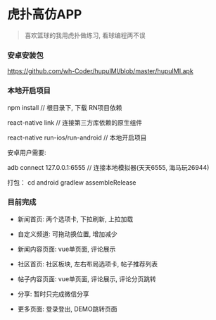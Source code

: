 # 虎扑高仿APP

> 喜欢篮球的我用虎扑做练习, 看球编程两不误

### 安卓安装包

https://github.com/wh-Coder/hupuIMI/blob/master/hupuIMI.apk

### 本地开启项目

npm install  // 根目录下, 下载 RN项目依赖

react-native link  // 连接第三方库依赖的原生组件

react-native run-ios/run-android  // 本地开启项目

安卓用户需要:

adb connect 127.0.0.1:6555  // 连接本地模拟器(天天6555, 海马玩26944)

打包：
cd android
gradlew assembleRelease

### 目前完成

- 新闻首页: 两个选项卡, 下拉刷新, 上拉加载

- 自定义频道: 可拖动换位置, 增加减少

- 新闻内容页面: vue单页面, 评论展示

- 社区首页: 社区板块, 左右布局选项卡, 帖子推荐列表

- 帖子内容页面: vue单页面, 评论展示, 评论分页跳转

- 分享: 暂时只完成微信分享

- 更多页面: 登录登出, DEMO跳转页面
